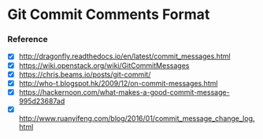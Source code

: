 Git Commit Comments Format
==========================



### Reference


- [X] http://dragonfly.readthedocs.io/en/latest/commit_messages.html
- [X] https://wiki.openstack.org/wiki/GitCommitMessages
- [X] https://chris.beams.io/posts/git-commit/
- [X] http://who-t.blogspot.hk/2009/12/on-commit-messages.html
- [X] https://hackernoon.com/what-makes-a-good-commit-message-995d23687ad
- [X] http://www.ruanyifeng.com/blog/2016/01/commit_message_change_log.html
